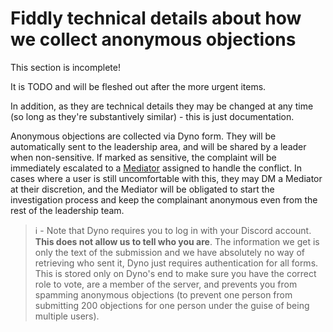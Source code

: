 # Fiddly technical details about how we collect anonymous objections

<div class="warning">
This section is incomplete! 

It is TODO and will be fleshed out after the more urgent items.

In addition, as they are technical details they may be changed at any time (so long as they're substantively similar) - this is just documentation.
</div>

Anonymous objections are collected via Dyno form. They will be automatically sent to the leadership area, and will be shared by a leader when non-sensitive. If marked as sensitive, the complaint will be immediately escalated to a [Mediator](#mediator) assigned to handle the conflict. In cases where a user is still uncomfortable with this, they may DM a Mediator at their discretion, and the Mediator will be obligated to start the investigation process and keep the complainant anonymous even from the rest of the leadership team.

> ℹ️ - Note that Dyno requires you to log in with your Discord account. **This does not allow us to tell who you are**. The information we get is only the text of the submission and we have absolutely no way of retrieving who sent it, Dyno just requires authentication for all forms. This is stored only on Dyno's end to make sure you have the correct role to vote, are a member of the server, and prevents you from spamming anonymous objections (to prevent one person from submitting 200 objections for one person under the guise of being multiple users).